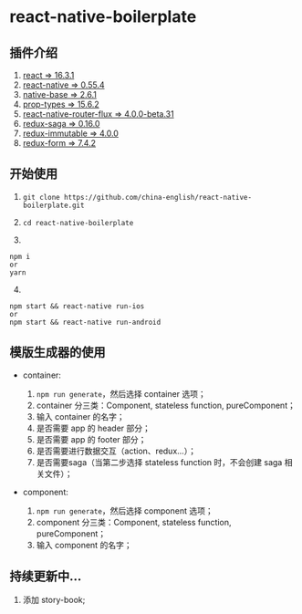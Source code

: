 react-native-boilerplate
=======

插件介绍
--------
1. [react => 16.3.1](https://5b05c94e0733d530fd1fafe0--reactjs.netlify.com/docs/hello-world.html)
2. [react-native => 0.55.4](https://facebook.github.io/react-native/docs/0.55/getting-started.html)
3. [native-base => 2.6.1](https://docs.nativebase.io/Components.html#Components)
4. [prop-types => 15.6.2](https://github.com/facebook/prop-types)
5. [react-native-router-flux => 4.0.0-beta.31](https://github.com/aksonov/react-native-router-flux)
6. [redux-saga => 0.16.0](https://redux-saga.js.org/)
7. [redux-immutable => 4.0.0](https://github.com/gajus/redux-immutable)
8. [redux-form => 7.4.2](https://redux-form.com/7.4.2/examples/)

开始使用
-------

1. ```git clone https://github.com/china-english/react-native-boilerplate.git```

2. ```cd react-native-boilerplate```

3.
```
npm i
or
yarn
```

4.
```
npm start && react-native run-ios
or
npm start && react-native run-android
```

模版生成器的使用
---------
* container:
  1. ```npm run generate```，然后选择 container 选项；
  2. container 分三类：Component, stateless function, pureComponent；
  3. 输入 container 的名字；
  4. 是否需要 app 的 header 部分；
  5. 是否需要 app 的 footer 部分；
  6. 是否需要进行数据交互（action、redux...）；
  7. 是否需要saga（当第二步选择 stateless function 时，不会创建 saga 相关文件）；


* component:
  1. ```npm run generate```，然后选择 component 选项；
  2. component 分三类：Component, stateless function, pureComponent；
  3. 输入 component 的名字；


持续更新中...
-------

1. 添加 story-book;
